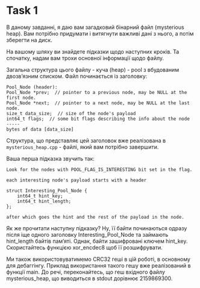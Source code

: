 # Task 1

В даному завданні, я даю вам загадковий бінарний файл (mysterious heap). Вам потрібно придумати і витягнути важливі дані з нього, а потім зберегти на диск.

На вашому шляху ви знайдете підказки щодо наступних кроків. Та спочатку, надам вам трохи основної інформації щодо файлу.

Загальна структура цього файлу - куча (heap) - pool з вбудованим двозвʼязним списком. Файл починається із заголовку:

```
Pool_Node (header):
Pool_Node *prev;  // pointer to a previous node, may be NULL at the first node.
Pool_Node *next;  // pointer to a next node, may be NULL at the last node.
size_t data_size;  // size of the node's payload
int64_t flags;  // some bit flags describing the info about the node
-----
bytes of data [data_size]
```

Структура, що представляє цей заголовок вже реалізована в `mysterious_heap.cpp` - файлі, який вам потрібно завершити.

Ваша перша підказка звучить так:

```
Look for the nodes with POOL_FLAG_IS_INTERESTING bit set in the flag.

each interesting node's payload starts with a header

struct Interesting_Pool_Node {
    int64_t hint_key;
    int64_t hint_length;
};

after which goes the hint and the rest of the payload in the node.
```

Як же прочитати наступну підказку? Ну, її байти починаються одразу після іще одного заголовку Interesting_Pool_Node та займають hint_length байтів памʼяті. Однак, байти зашифровані ключем hint_key. Скористайтесь функцією xor_encdec8 щоб її розшифрувати.

Ми також використовуватимемо CRC32 геші в цій роботі, в основному для дебаггінгу. Приклад використання такого гешу вже реалізований в функції main. До речі, переконайтесь, що геш вхідного файлу mysterious_heap, що виводиться в stdout дорівнює 2159869300.